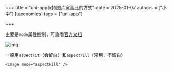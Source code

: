 +++
title = "uni-app保持图片宽高比的方式"
date = 2025-01-07
authors = ["小中"]
[taxonomies]
tags = ["uni-app"]

+++

主要是`mode`属性控制，可查看[官方文档](https://zh.uniapp.dcloud.io/component/image.html)

![img](https://linxz-aliyun.oss-cn-shenzhen.aliyuncs.com/images/202501071146245.png)

一般用`aspectFit`（会留白）和`aspectFill`（常用，不留白）


```vue
<image mode="aspectFill" />
```
